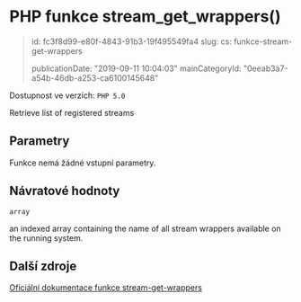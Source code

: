 PHP funkce stream_get_wrappers()
================================

> id: fc3f8d99-e80f-4843-91b3-19f495549fa4
> slug:
> 	cs: funkce-stream-get-wrappers
>
> publicationDate: "2019-09-11 10:04:03"
> mainCategoryId: "0eeab3a7-a54b-46db-a253-ca6100145648"

Dostupnost ve verzích: `PHP 5.0`

Retrieve list of registered streams


Parametry
--------------

Funkce nemá žádné vstupní parametry.

Návratové hodnoty
----------------

`array`

an indexed array containing the name of all stream wrappers
available on the running system.

Další zdroje
------------

[Oficiální dokumentace funkce stream-get-wrappers](https://www.php.net/manual/en/function.stream-get-wrappers.php)
